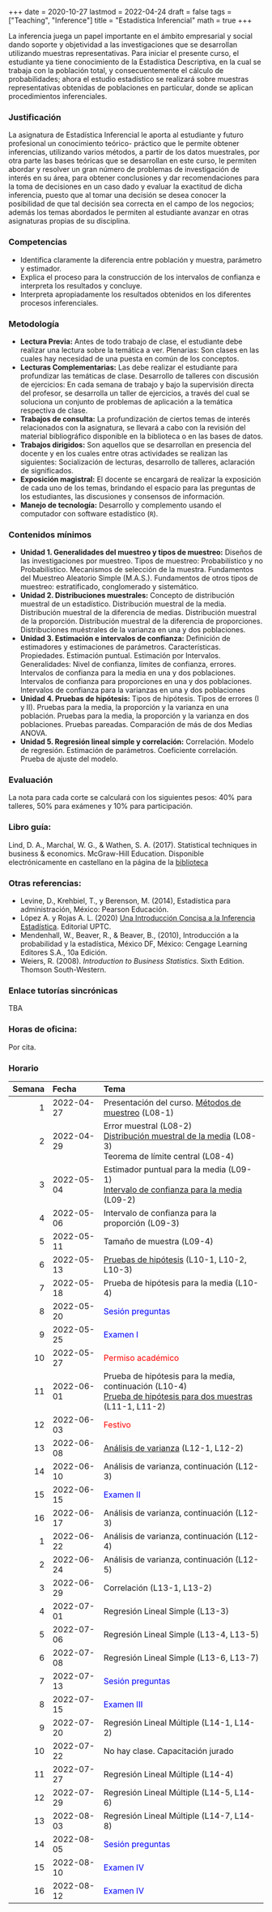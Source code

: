 +++
date      = 2020-10-27
lastmod   = 2022-04-24
draft     = false
tags      = ["Teaching", "Inference"]
title     = "Estadística Inferencial"
math      = true
+++

La inferencia juega un papel importante en el ámbito empresarial y social dando soporte y objetividad a las investigaciones que se desarrollan utilizando muestras representativas. Para iniciar el presente curso, el estudiante ya tiene conocimiento de la Estadística Descriptiva, en la cual se trabaja con la población total, y consecuentemente el cálculo de probabilidades; ahora el estudio estadístico se realizará sobre muestras representativas obtenidas de poblaciones en particular, donde se aplican procedimientos inferenciales.

### Justificación

La asignatura de Estadística Inferencial le aporta al estudiante y futuro profesional un conocimiento teórico- práctico que le permite obtener inferencias, utilizando varios métodos, a partir de los datos muestrales, por otra parte las bases teóricas que se desarrollan en este curso, le permiten abordar y resolver un gran número de problemas de investigación de interés en su área, para obtener conclusiones y dar recomendaciones para la toma de decisiones en un caso dado y evaluar la exactitud de dicha inferencia, puesto que al tomar una decisión se desea conocer la posibilidad de que tal decisión sea correcta en el campo de los negocios; además los temas abordados le permiten al estudiante avanzar en otras asignaturas propias de su disciplina.


### Competencias

* Identifica claramente la diferencia entre población y muestra, parámetro y estimador.
* Explica el proceso para la construcción de los intervalos de confianza e interpreta los resultados y concluye.
* Interpreta apropiadamente los resultados obtenidos en los diferentes procesos inferenciales.

### Metodología

+ **Lectura Previa:** Antes de todo trabajo de clase, el estudiante debe realizar una lectura sobre la temática a ver. Plenarias: Son clases en las cuales hay necesidad de una puesta en común de los conceptos.
+ **Lecturas Complementarias:** Las debe realizar el estudiante para profundizar las temáticas de clase. Desarrollo de talleres con discusión de ejercicios: En cada semana de trabajo y bajo la supervisión directa del profesor, se desarrolla un taller de ejercicios, a través del cual se soluciona un conjunto de problemas de aplicación a la temática respectiva de clase.
+ **Trabajos de consulta:** La profundización de ciertos temas de interés relacionados con la asignatura, se llevará a cabo con la revisión del material bibliográfico disponible en la biblioteca o en las bases de datos.
+ **Trabajos dirigidos:** Son aquellos que se desarrollan en presencia del docente y en los cuales entre otras actividades se realizan las siguientes: Socialización de lecturas, desarrollo de talleres, aclaración de significados.
+ **Exposición magistral:** El docente se encargará de realizar la exposición de cada uno de los temas, brindando el espacio para las preguntas de los estudiantes, las discusiones y consensos de información.
+ **Manejo de tecnología:** Desarrollo y complemento usando el computador con software estadístico (`R`).


### Contenidos mínimos


+ **Unidad 1. Generalidades del muestreo y tipos de muestreo:** Diseños de las investigaciones por muestreo. Tipos de muestreo: Probabilístico y no Probabilístico. Mecanismos de selección de la muestra. Fundamentos del Muestreo Aleatorio Simple (M.A.S.). Fundamentos de otros tipos de muestreo: estratificado, conglomerado y sistemático.
+ **Unidad 2. Distribuciones muestrales:** Concepto de distribución muestral de un estadístico. Distribución muestral de la media. Distribución muestral de la diferencia de medias. Distribución muestral de la proporción. Distribución muestral de la diferencia de proporciones. Distribuciones muéstrales de la varianza en una y dos poblaciones.
+ **Unidad 3. Estimación e intervalos de confianza:** Definición de estimadores y estimaciones de parámetros. Características. Propiedades. Estimación puntual. Estimación por Intervalos. Generalidades: Nivel de confianza, límites de confianza, errores. Intervalos de confianza para la media en una y dos poblaciones. Intervalos de confianza para proporciones en una y dos poblaciones. Intervalos de confianza para la varianzas en una y dos poblaciones
+ **Unidad 4. Pruebas de hipótesis:** Tipos de hipótesis. Tipos de errores (I y II). Pruebas para la media, la proporción y la varianza en una población. Pruebas para la media, la proporción y la varianza en dos poblaciones. Pruebas pareadas. Comparación de más de dos Medias ANOVA.
+ **Unidad 5. Regresión lineal simple y correlación:** Correlación. Modelo de regresión. Estimación de parámetros. Coeficiente correlación. Prueba de ajuste del modelo.


### Evaluación

La nota para cada corte se calculará con los siguientes pesos: 40% para talleres, 50% para exámenes y 10% para participación. 


### Libro guía:

Lind, D. A., Marchal, W. G., & Wathen, S. A. (2017). Statistical techniques in business & economics. McGraw-Hill Education. Disponible electrónicamente en castellano en la página de la [biblioteca](https://biblio.uptc.edu.co/login?qurl=https://www.ebooks7-24.com%2fstage.aspx%3fil%3d%26pg%3d%26ed%3d256)

### Otras referencias:

+ Levine, D., Krehbiel, T., y Berenson, M. (2014), Estadística para administración, México: Pearson Educación.
+ López A. y Rojas A. L. (2020) [Una Introducción Concisa a la Inferencia Estadística](https://alexrojas.netlify.app/publication/ie/). Editorial UPTC.
+ Mendenhall, W., Beaver, R., & Beaver, B., (2010), Introducción a la probabilidad y la estadística, México DF, México: Cengage Learning Editores S.A., 10a Edición.
+ Weiers, R. (2008). *Introduction to Business Statistics.* Sixth Edition. Thomson South-Western.

### Enlace tutorías sincrónicas

TBA

### Horas de oficina: 

Por cita.

### Horario

| Semana|Fecha      |Tema                                                                                                                                                                    |
|------:|:----------|:-----------------------------------------------------------------------------------------------------------------------------------------------------------------------|
|      1|2022-04-27 |Presentación del curso. [Métodos de muestreo](https://alexrojas.netlify.app/post/bs/lec1_muestreo/) (L08-1)                                                             |
|      2|2022-04-29 |Error muestral (L08-2) <br> [Distribución muestral de la media](https://alexrojas.netlify.app/post/bs/lec2_clt/) (L08-3)<br> Teorema de límite central (L08-4)          |
|      3|2022-05-04 |Estimador puntual para la media (L09-1)<br>[Intervalo de confianza para la media](https://alexrojas.netlify.app/post/bs/lec3_intervals/) (L09-2)                        |
|      4|2022-05-06 |Intervalo de confianza para la proporción (L09-3)                                                                                                                       |
|      5|2022-05-11 |Tamaño de muestra (L09-4)                                                                                                                                               |
|      6|2022-05-13 |[Pruebas de hipótesis](https://alexrojas.netlify.app/post/bs/lec4_tests/) (L10-1, L10-2, L10-3)                                                                         |
|      7|2022-05-18 |Prueba de hipótesis para la media (L10-4)                                                                                                                               |
|      8|2022-05-20 |<font color="blue">Sesión preguntas</font>                                                                                                                              |
|      9|2022-05-25 |<font color="blue">Examen I</font>                                                                                                                                      |
|     10|2022-05-27 |<font color="red">Permiso académico</font>                                                                                                                              |
|     11|2022-06-01 |Prueba de hipótesis para la media, continuación (L10-4) <br> [Prueba de hipótesis para dos muestras](https://alexrojas.netlify.app/post/bs/lec5_tests2/) (L11-1, L11-2) |
|     12|2022-06-03 |<font color="red">Festivo</font>                                                                                                                                        |
|     13|2022-06-08 |[Análisis de varianza](https://alexrojas.netlify.app/post/bs/lec6_anova/) (L12-1, L12-2)                                                                                |
|     14|2022-06-10 |Análisis de varianza, continuación (L12-3)                                                                                                                              |
|     15|2022-06-15 |<font color="blue">Examen II</font>                                                                                                                                     |
|     16|2022-06-17 |Análisis de varianza, continuación (L12-3)                                                                                                                              |
|      1|2022-06-22 |Análisis de varianza, continuación (L12-4)                                                                                                                              |
|      2|2022-06-24 |Análisis de varianza, continuación (L12-5)                                                                                                                              |
|      3|2022-06-29 |Correlación (L13-1, L13-2)                                                                                                                                              |
|      4|2022-07-01 |Regresión Lineal Simple (L13-3)                                                                                                                                         |
|      5|2022-07-06 |Regresión Lineal Simple (L13-4, L13-5)                                                                                                                                  |
|      6|2022-07-08 |Regresión Lineal Simple (L13-6, L13-7)                                                                                                                                  |
|      7|2022-07-13 |<font color="blue">Sesión preguntas</font>                                                                                                                              |
|      8|2022-07-15 |<font color="blue">Examen III</font>                                                                                                                                    |
|      9|2022-07-20 |Regresión Lineal Múltiple (L14-1, L14-2)                                                                                                                                |
|     10|2022-07-22 |No hay clase. Capacitación jurado                                                                                                                                       |
|     11|2022-07-27 |Regresión Lineal Múltiple (L14-4)                                                                                                                                       |
|     12|2022-07-29 |Regresión Lineal Múltiple (L14-5, L14-6)                                                                                                                                |
|     13|2022-08-03 |Regresión Lineal Múltiple (L14-7, L14-8)                                                                                                                                |
|     14|2022-08-05 |<font color="blue">Sesión preguntas</font>                                                                                                                              |
|     15|2022-08-10 |<font color="blue">Examen IV</font>                                                                                                                                     |
|     16|2022-08-12 |<font color="blue">Examen IV</font>                                                                                                                                     |
